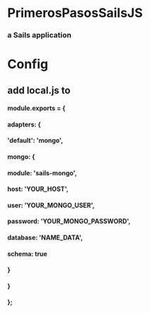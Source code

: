 # PrimerosPasosSailsJS
### a Sails application

# Config

## add local.js to  

#### module.exports = {
####
####  adapters: {
####
####    'default': 'mongo',
####
####    mongo: {
####
####      module: 'sails-mongo',
####      host: 'YOUR_HOST',
####      user: 'YOUR_MONGO_USER',
####      password: 'YOUR_MONGO_PASSWORD',
####      database: 'NAME_DATA',
####
####      schema: true
####    }
####  }
####
#### };
